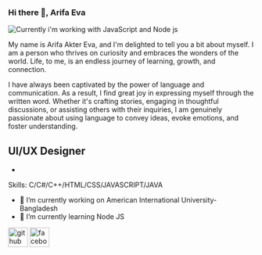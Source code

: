 ### Hi there 👋,  Arifa Eva

![Currently i'm working with JavaScript and Node js](https://github.com/MishManners/MishManners/blob/master/MishManners%20Room%20animated.gif)

My name is Arifa Akter Eva, and I'm delighted to tell you a bit about myself. I am a person who thrives on curiosity and embraces the wonders of the world. Life, to me, is an endless journey of learning, growth, and connection.

I have always been captivated by the power of language and communication. As a result, I find great joy in expressing myself through the written word. Whether it's crafting stories, engaging in thoughtful discussions, or assisting others with their inquiries, I am genuinely passionate about using language to convey ideas, evoke emotions, and foster understanding.
##  UI/UX Designer
- 

Skills: C/C#/C++/HTML/CSS/JAVASCRIPT/JAVA

- 🔭 I’m currently working on American International University-Bangladesh 
- 🌱 I’m currently learning Node JS 


[<img src='https://cdn.jsdelivr.net/npm/simple-icons@3.0.1/icons/github.svg' alt='github' height='40'>](https://github.com/ARIFAEVA1) [<img src='https://cdn.jsdelivr.net/npm/simple-icons@3.0.1/icons/facebook.svg' alt='facebook' height='40'>](https://www.facebook.com/farhanevaa)  




